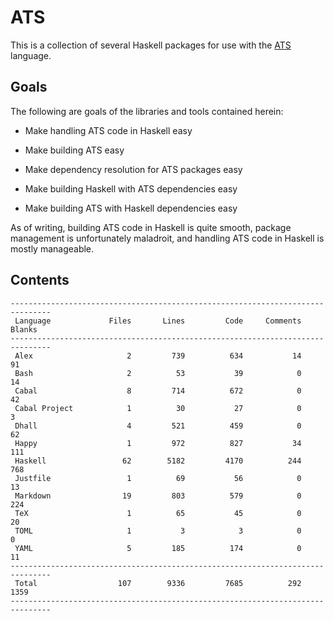 # ATS

This is a collection of several Haskell packages for use with the
[ATS](http://ats-lang.org/) language.

## Goals

The following are goals of the libraries and tools contained herein:

  * Make handling ATS code in Haskell easy

  * Make building ATS easy

  * Make dependency resolution for ATS packages easy

  * Make building Haskell with ATS dependencies easy

  * Make building ATS with Haskell dependencies easy

As of writing, building ATS code in Haskell is quite smooth, package management
is unfortunately maladroit, and handling ATS code in Haskell is mostly
manageable.

## Contents

```
-------------------------------------------------------------------------------
 Language             Files       Lines         Code     Comments       Blanks
-------------------------------------------------------------------------------
 Alex                     2         739          634           14           91
 Bash                     2          53           39            0           14
 Cabal                    8         714          672            0           42
 Cabal Project            1          30           27            0            3
 Dhall                    4         521          459            0           62
 Happy                    1         972          827           34          111
 Haskell                 62        5182         4170          244          768
 Justfile                 1          69           56            0           13
 Markdown                19         803          579            0          224
 TeX                      1          65           45            0           20
 TOML                     1           3            3            0            0
 YAML                     5         185          174            0           11
-------------------------------------------------------------------------------
 Total                  107        9336         7685          292         1359
-------------------------------------------------------------------------------
```
